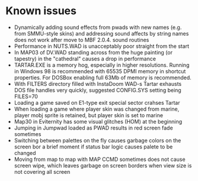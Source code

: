 # Known issues

- Dynamically adding sound effects from pwads with new names (e.g.
  from SMMU-style skins) and addressing sound affects by string names
  does not work after move to MBF 2.0.4. sound routines
- Performance in NUTS.WAD is unacceptably poor straight from the start
- In MAP03 of DV.WAD standing across from the huge painting (or tapestry)
  in the "cathedral" causes a drop in performance 
- TARTAR.EXE is a memory hog, especially in higher resolutions.
  Running in Windows 98 is recommended with 65535 DPMI memory in shortcut
  properties. For DOSBox enabling full 63Mb of memory is recommended.
- With FILTERS directory filled with InstaDoom WAD-s Tartar exhausts DOS
  file handles very quickly, suggested CONFIG.SYS setting being FILES=70
- Loading a game saved on E1-type exit special sector crahses Tartar
- When loading a game where player skin was changed from marine, 
  player mobj sprite is retained, but player skin is set to marine 
- Map30 in Eviternity has some visual glitches (HOM) at the beginning 
- Jumping in Jumpwad loaded as PWAD results in red screen fade sometimes 
- Switching between palettes on the fly causes garbage colors on the screen 
  bor a brief moment if status bar logic causes palete to be changed
- Moving from map to map with MAP CCMD sometimes does not cause screen wipe,
  which leaves garbage on screen borders when view size is not covering all screen